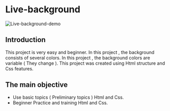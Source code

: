 # Live-background
![Live-background-demo](https://user-images.githubusercontent.com/100797809/167251487-8eed9845-1a36-4f33-abac-55d732b3c643.png)
## Introduction
This project is very easy and beginner.
In this project , the background consists of several colors.
In this project , the background colors are variable ( They change ).
This project was created using Html structure and Css features.
## The main objective
- Use basic topics ( Preliminary topics ) Html and Css.
- Beginner Practice and training Html and Css.
